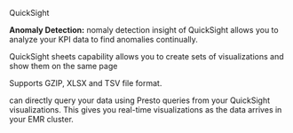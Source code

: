 QuickSight

**Anomaly Detection:** nomaly detection insight of QuickSight allows you to analyze your KPI data to find anomalies continually.

QuickSight sheets capability allows you to create sets of visualizations and show them on the same page

Supports GZIP, XLSX and TSV file format.

can directly query your data using Presto queries from your QuickSight visualizations. This gives you real-time visualizations as the data arrives in your EMR cluster.